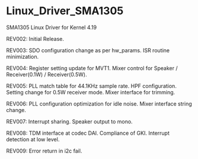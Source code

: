 # Linux_Driver_SMA1305
SMA1305 Linux Driver for Kernel 4.19

REV002: Initial Release.

REV003: SDO configuration change as per hw_params.
		ISR routine minimization.

REV004: Register setting update for MVT1.
		Mixer control for Speaker / Receiver(0.1W) / Receiver(0.5W).

REV005: PLL match table for 44.1KHz sample rate.
		HPF configuration.
		Setting change for 0.5W receiver mode.
		Mixer interface for trimming.

REV006: PLL configuration optimization for idle noise.
		Mixer interface string change.

REV007: Interrupt sharing.
		Speaker output to mono.
		
REV008: TDM interface at codec DAI.
		Compliance of GKI.
		Interrupt detection at low level.

REV009: Error return in i2c fail.
